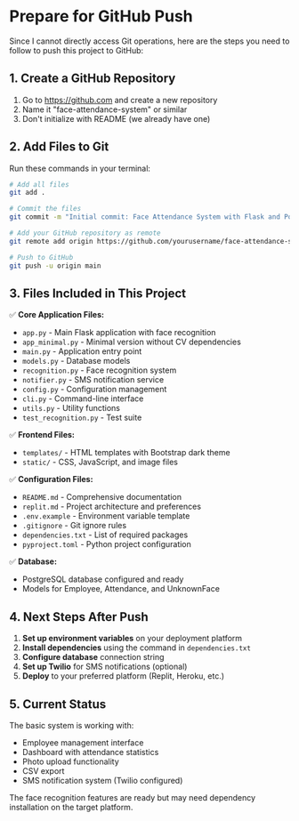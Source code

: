 # Prepare for GitHub Push

Since I cannot directly access Git operations, here are the steps you need to follow to push this project to GitHub:

## 1. Create a GitHub Repository

1. Go to https://github.com and create a new repository
2. Name it "face-attendance-system" or similar
3. Don't initialize with README (we already have one)

## 2. Add Files to Git

Run these commands in your terminal:

```bash
# Add all files
git add .

# Commit the files
git commit -m "Initial commit: Face Attendance System with Flask and PostgreSQL"

# Add your GitHub repository as remote
git remote add origin https://github.com/yourusername/face-attendance-system.git

# Push to GitHub
git push -u origin main
```

## 3. Files Included in This Project

✅ **Core Application Files:**
- `app.py` - Main Flask application with face recognition
- `app_minimal.py` - Minimal version without CV dependencies
- `main.py` - Application entry point
- `models.py` - Database models
- `recognition.py` - Face recognition system
- `notifier.py` - SMS notification service
- `config.py` - Configuration management
- `cli.py` - Command-line interface
- `utils.py` - Utility functions
- `test_recognition.py` - Test suite

✅ **Frontend Files:**
- `templates/` - HTML templates with Bootstrap dark theme
- `static/` - CSS, JavaScript, and image files

✅ **Configuration Files:**
- `README.md` - Comprehensive documentation
- `replit.md` - Project architecture and preferences
- `.env.example` - Environment variable template
- `.gitignore` - Git ignore rules
- `dependencies.txt` - List of required packages
- `pyproject.toml` - Python project configuration

✅ **Database:**
- PostgreSQL database configured and ready
- Models for Employee, Attendance, and UnknownFace

## 4. Next Steps After Push

1. **Set up environment variables** on your deployment platform
2. **Install dependencies** using the command in `dependencies.txt`
3. **Configure database** connection string
4. **Set up Twilio** for SMS notifications (optional)
5. **Deploy** to your preferred platform (Replit, Heroku, etc.)

## 5. Current Status

The basic system is working with:
- Employee management interface
- Dashboard with attendance statistics
- Photo upload functionality
- CSV export
- SMS notification system (Twilio configured)

The face recognition features are ready but may need dependency installation on the target platform.